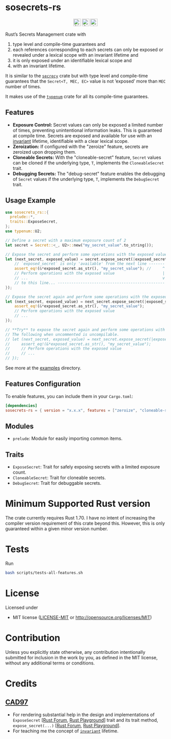 # sosecrets-rs
<div align="center">
  <img alt="GitHub Workflow Status" src="https://img.shields.io/github/actions/workflow/status/jymchng/sosecrets-rs/ci.yaml?label=build&&style=for-the-badge" height="23">
  <img alt="Crates.io Version" src="https://img.shields.io/crates/v/sosecrets-rs?logo=rust&style=for-the-badge" height="23" ahref="https://crates.io/crates/sosecrets-rs">
  <img alt="docs.rs" src="https://img.shields.io/crates/v/sosecrets-rs?color=blue&label=docs&style=for-the-badge" height="23" ahref="https://docs.rs/sosecrets-rs">
</div>

Rust’s Secrets Management crate with

1. type level and compile-time guarantees and
2. each references corresponding to each secrets can only be exposed or revealed under a lexical scope with an invariant lifetime and
3. it is only exposed under an identifiable lexical scope and
4. with an invariant lifetime.

It is similar to the [`secrecy`](https://github.com/iqlusioninc/crates/tree/main/secrecy) crate but with type level and compile-time guarantees that the `Secret<T, MEC, EC>` value is not ’exposed’ more than `MEC` number of times.

It makes use of the [`typenum`](https://github.com/paholg/typenum/tree/main) crate for all its compile-time guarantees.

## Features

- **Exposure Control:** Secret values can only be exposed a limited number of times, preventing unintentional information leaks. This is guaranteed at compile time. Secrets are exposed and available for use with an [invariant](https://doc.rust-lang.org/nomicon/subtyping.html#variance) lifetime, identifiable with a clear lexical scope.
- **Zeroization:** If configured with the "zeroize" feature, secrets are zeroized upon dropping them.
- **Cloneable Secrets:** With the "cloneable-secret" feature, `Secret` values can be cloned if the underlying type, `T`, implements the `CloneableSecret` trait.
- **Debugging Secrets:** The "debug-secret" feature enables the debugging of `Secret` values if the underlying type, `T`, implements the `DebugSecret` trait.

## Usage Example

```rust
use sosecrets_rs::{
  prelude::*,
  traits::ExposeSecret,
};
use typenum::U2;

// Define a secret with a maximum exposure count of 2
let secret = Secret::<_, U2>::new("my_secret_value".to_string());

// Expose the secret and perform some operations with the exposed value; secret has been exposed once: `EC` = 1, `MEC` = 2;
let (next_secret, exposed_value) = secret.expose_secret(|exposed_secret| {
    // `exposed_secret` is only 'available' from the next line -------
    assert_eq!(&*exposed_secret.as_str(), "my_secret_value"); //     ^
    // Perform operations with the exposed value                     |
    // ...                                                           v
    // to this line... -----------------------------------------------
});

// Expose the secret again and perform some operations with the exposed value; secret has been exposed once: `EC` = 2, `MEC` = 2;
let (next_secret, exposed_value) = next_secret.expose_secret(|exposed_secret| {
    assert_eq!(&*exposed_secret.as_str(), "my_secret_value");
    // Perform operations with the exposed value
    // ...
});

// **Try** to expose the secret again and perform some operations with the exposed value; secret has been exposed once: `EC` = 3, `MEC` = 2;
// The following when uncommented is uncompilable.
// let (next_secret, exposed_value) = next_secret.expose_secret(|exposed_secret| {
//     assert_eq!(&*exposed_secret.as_str(), "my_secret_value");
//     // Perform operations with the exposed value
//     // ...
// });
```
See more at the [examples](https://github.com/jymchng/sosecrets-rs/tree/master/examples/jwt) directory.

## Features Configuration

To enable features, you can include them in your `Cargo.toml`:

```toml
[dependencies]
sosecrets-rs = { version = "x.x.x", features = ["zeroize", "cloneable-secret", "debug-secret"] }
```

## Modules

- `prelude`: Module for easily importing common items.

## Traits

- `ExposeSecret`: Trait for safely exposing secrets with a limited exposure count.
- `CloneableSecret`: Trait for cloneable secrets.
- `DebugSecret`: Trait for debuggable secrets.

# Minimum Supported Rust version

The crate currently requires Rust 1.70. I have no intent of increasing the
compiler version requirement of this crate beyond this. However, this is only
guaranteed within a given minor version number.

# Tests

Run

```bash
bash scripts/tests-all-features.sh
```

# License

Licensed under

- MIT license ([LICENSE-MIT](LICENSE-MIT) or <http://opensource.org/licenses/MIT>)

# Contribution

Unless you explicitly state otherwise, any contribution intentionally submitted
for inclusion in the work by you, as defined in the MIT license, without any additional terms or conditions.

# Credits

## [CAD97](https://github.com/CAD97)

* For rendering substantial help in the design and implementations of `ExposeSecret` [[Rust Forum](https://users.rust-lang.org/t/making-a-value-of-a-type-undroppable-at-compile-time/102628/13?), [Rust Playground](https://play.rust-lang.org/?version=stable&mode=debug&edition=2021&gist=3c2e97e284c60c8a4067b77b6cfd72c7)] trait and its trait method, `expose_secret(...)` [[Rust Forum](https://users.rust-lang.org/t/making-a-value-of-a-type-undroppable-at-compile-time/102628/6?), [Rust Playground](https://play.rust-lang.org/?version=nightly&mode=debug&edition=2021&gist=adce4708492654b6ad888f9a6b5bc5d0)].
* For teaching me the concept of [`invariant`](https://github.com/CAD97/generativity/blob/main/README.md) lifetime.
